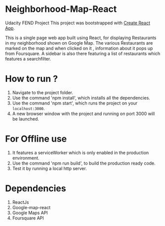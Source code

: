 # Neighborhood-Map-React
Udacity FEND Project
This project was bootstrapped with [Create React App](https://github.com/facebookincubator/create-react-app).

This is a single page web app built using React, for displaying Restaurants in my neighborhood shown on Google Map.
The various Restaurants are marked on the map and when clicked on it , information about it pops up from Foursquare.
A sidebar is also there featuring a list of restaurants which features a searchfilter.

# How to run ?

1. Navigate to the project folder.
2. Use the command 'npm install', which installs all the dependencies.
3. Use the command 'npm start', which runs the project on your `localhost:3000`.
4. A new browser window with the project and running on port 3000 will be launched.

# For Offline use

1. It features a serviceWorker which is only enabled in the production environment.
2. Use the command 'npm run build', to build the production ready code.
3. Test it by running a local http server.

# Dependencies

1. ReactJs
2. Google-map-react
3. Google Maps API
4. Foursquare API
